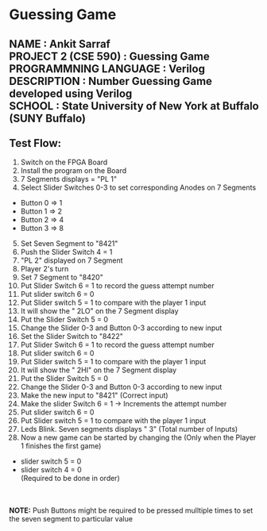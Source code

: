 Guessing Game
=============
NAME                  : Ankit Sarraf<br />
PROJECT 2 (CSE 590)   : Guessing Game<br />
PROGRAMMNING LANGUAGE : Verilog<br />
DESCRIPTION           : Number Guessing Game developed using Verilog<br />
SCHOOL                : State University of New York at Buffalo (SUNY Buffalo)<br />
<br />
Test Flow:
----------
1) Switch on the FPGA Board<br />
2) Install the program on the Board<br />
3) 7 Segments displays = "PL 1"<br />
4) Select Slider Switches 0-3 to set corresponding Anodes on 7 Segments<br />
  - Button 0 => 1<br />
  - Button 1 => 2<br />
  - Button 2 => 4<br />
  - Button 3 => 8<br />
5) Set Seven Segment to "8421"<br />
6) Push the Slider Switch 4 = 1<br />
7) "PL 2" displayed on 7 Segment<br />
8) Player 2's turn<br />
9) Set 7 Segment to "8420"<br />
10) Put Slider Switch 6 = 1 to record the guess attempt number<br />
11) Put slider switch 6 = 0<br />
12) Put Slider switch 5 = 1 to compare with the player 1 input<br />
13) It will show the " 2LO" on the 7 Segment display<br />
14) Put the Slider Switch 5 = 0<br />
15) Change the Slider 0-3 and Button 0-3 according to new input<br />
16) Set the Slider Switch to "8422"<br />
17) Put Slider Switch 6 = 1 to record the guess attempt number<br />
18) Put slider switch 6 = 0<br />
19) Put Slider switch 5 = 1 to compare with the player 1 input<br />
20) It will show the " 2HI" on the 7 Segment display<br />
21) Put the Slider Switch 5 = 0<br />
22) Change the Slider 0-3 and Button 0-3 according to new input<br />
23) Make the new input to "8421" (Correct input)<br />
24) Make the slider Switch 6 = 1 -> Increments the attempt number<br />
25) Put slider switch 6 = 0<br />
26) Put Slider switch 5 = 1 to compare with the player 1 input<br />
27) Leds Blink. Seven segments displays "   3" (Total number of Inputs)<br />
28) Now a new game can be started by changing the (Only when the Player 1 finishes the first game)<br />
  - slider switch 5 = 0<br />
  - slider switch 4 = 0<br />
    (Required to be done in order)<br />
<br />
<br />
<b>NOTE:</b> Push Buttons might be required to be pressed mulltiple times to set the seven segment to particular value
